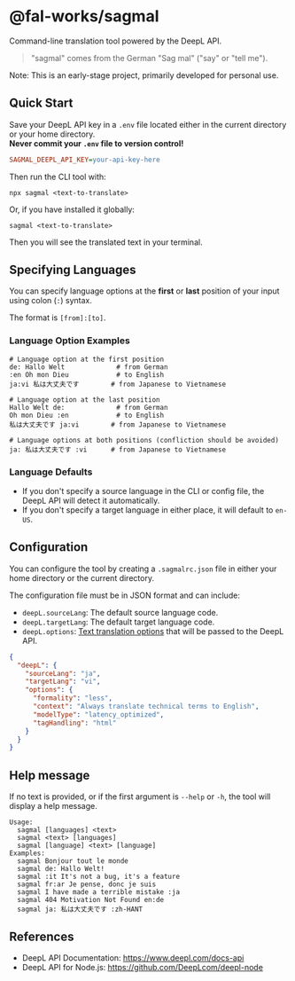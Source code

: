# @fal-works/sagmal

Command-line translation tool powered by the DeepL API.

> "sagmal" comes from the German "Sag mal" ("say" or "tell me").

Note: This is an early-stage project, primarily developed for personal use.

## Quick Start

Save your DeepL API key in a `.env` file located either in the current directory or your home directory.  
**Never commit your `.env` file to version control!**

```ini
SAGMAL_DEEPL_API_KEY=your-api-key-here
```

Then run the CLI tool with:

```text
npx sagmal <text-to-translate>
```

Or, if you have installed it globally:

```text
sagmal <text-to-translate>
```

Then you will see the translated text in your terminal.


## Specifying Languages

You can specify language options at the **first** or **last** position of your input using colon (`:`) syntax.

The format is `[from]:[to]`.

### Language Option Examples

```text
# Language option at the first position
de: Hallo Welt             # from German
:en Oh mon Dieu            # to English
ja:vi 私は大丈夫です        # from Japanese to Vietnamese

# Language option at the last position
Hallo Welt de:             # from German
Oh mon Dieu :en            # to English
私は大丈夫です ja:vi        # from Japanese to Vietnamese

# Language options at both positions (confliction should be avoided)
ja: 私は大丈夫です :vi      # from Japanese to Vietnamese
```


### Language Defaults

- If you don't specify a source language in the CLI or config file, the DeepL API will detect it automatically.
- If you don't specify a target language in either place, it will default to `en-US`.


## Configuration

You can configure the tool by creating a `.sagmalrc.json` file in either your home directory or the current directory.

The configuration file must be in JSON format and can include:

- `deepL.sourceLang`: The default source language code.
- `deepL.targetLang`: The default target language code.
- `deepL.options`: [Text translation options](https://github.com/deeplcom/deepl-node?tab=readme-ov-file#text-translation-options) that will be passed to the DeepL API.

```json
{
  "deepL": {
    "sourceLang": "ja",
    "targetLang": "vi",
    "options": {
      "formality": "less",
      "context": "Always translate technical terms to English",
      "modelType": "latency_optimized",
      "tagHandling": "html"
    }
  }
}
```


## Help message

If no text is provided, or if the first argument is `--help` or `-h`, the tool will display a help message.

```text
Usage:
  sagmal [languages] <text>
  sagmal <text> [languages]
  sagmal [language] <text> [language]
Examples:
  sagmal Bonjour tout le monde
  sagmal de: Hallo Welt!
  sagmal :it It's not a bug, it's a feature
  sagmal fr:ar Je pense, donc je suis
  sagmal I have made a terrible mistake :ja
  sagmal 404 Motivation Not Found en:de
  sagmal ja: 私は大丈夫です :zh-HANT
```


## References

- DeepL API Documentation: <https://www.deepl.com/docs-api>
- DeepL API for Node.js: <https://github.com/DeepLcom/deepl-node>
